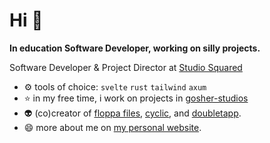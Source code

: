 # Hi 👋

**In education Software Developer, working on silly projects.**

Software Developer & Project Director at [Studio Squared](https://studiosquared.co.uk)



- ⚙️ tools of choice: `svelte` `rust` `tailwind` `axum`
- ⭐ in my free time, i work on projects in [gosher-studios](https://github.com/gosher-studios)
- 👽 (co)creator of [floppa files](https://files.fxo.lol), [cyclic](https://cyclic.education), and [doubletapp](https://github.com/pandaroses/doubletapp).
- 😄 more about me on [my personal website](https://fxo.lol).
